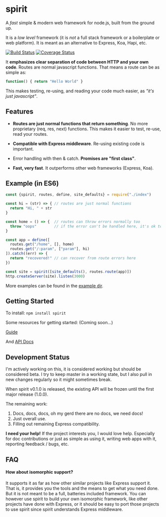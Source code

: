 # spirit
A _fast_ simple & modern web framework for node.js, built from the ground up. 

It is a _low level_ framework (it is _not_ a full stack framework or a boilerplate or web platform). It is meant as an alternative to Express, Koa, Hapi, etc.

[![Build Status](https://travis-ci.org/hnry/spirit.svg?branch=master)](https://travis-ci.org/hnry/spirit)
[![Coverage Status](https://coveralls.io/repos/github/hnry/spirit/badge.svg?branch=master)](https://coveralls.io/github/hnry/spirit?branch=master)

It __emphasizes clear separation of code between HTTP and your own code__. Routes are normal javascript functions. That means a route can be as simple as:
```js
function() { return "Hello World" }
```

This makes testing, re-using, and reading your code much easier, as _"it's just javascript"_.

## Features
* __Routes are just normal functions that return something__. No more proprietary (req, res, next) functions. This makes it easier to test, re-use, read your routes.

* __Compatible with Express middleware__. Re-using existing code is important.

* Error handling with then & catch. __Promises are "first class"__.

* __Fast, very fast__. It outperforms other web frameworks (Express, Koa).

## Example (in ES6)
```js
const {spirit, routes, define, site_defaults} = require("./index")

const hi = (str) => { // routes are just normal functions
  return "Hi, " + str
}

const home = () => {  // routes can throw errors normally too
  throw "oops"        // if the error can't be handled here, it's ok to throw
}

const app = define([
  routes.get("/home", [], home)
  routes.get("/:param", ["param"], hi)
]).catch((err) => {
  return "recovered!" // can recover from route errors here
})

const site = spirit([site_defaults(), routes.route(app)])
http.createServer(site).listen(3000)
```
More examples can be found in the [example dir](https://github.com/hnry/spirit/tree/master/examples).

## Getting Started
To install:
`npm install spirit`

Some resources for getting started: (Coming soon...)

[Guide](https://github.com/hnry/spirit/tree/master/docs/guide)

And [API Docs](https://github.com/hnry/spirit/tree/master/docs/api)

## Development Status
I'm actively working on this, it is considered working but should be considered beta. I try to keep master in a working state, but I also pull in new changes regularly so it might sometimes break.

When spirit v0.1.0 is released, the existing API will be frozen until the first major release (1.0.0).

The remaining work:

1. Docs, docs, docs, oh my gerd there are no docs, we need docs!
2. Just overall use.
3. Filling out remaining Express compatibility.

__I need your help!__ If the project interests you, I would love help. Especially for doc contributions or just as simple as using it, writing web apps with it, reporting feedback / bugs, etc.


## FAQ
#### How about isomorphic support?
It supports it as far as how other similar projects like Express support it. That is, it provides you the tools and the means to get what you need done. But it is not meant to be a full, batteries included framework. You can however use spirit to build your own isomorphic framework, like other projects have done with Express, or it should be easy to port those projects to use spirit since spirit understands Express middleware.
